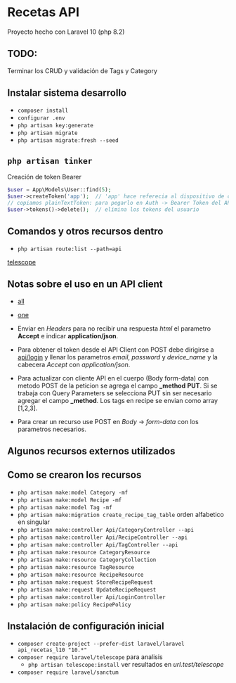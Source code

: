 # Recetas API
Proyecto hecho con Laravel 10 (php 8.2)



## TODO:
Terminar los CRUD y validación de Tags y Category



## Instalar sistema desarrollo

- ``` composer install ```
- ``` configurar .env ```
- ``` php artisan key:generate ```
- ``` php artisan migrate ```
- ``` php artisan migrate:fresh --seed ```




## __``` php artisan tinker ```__
Creación de token Bearer
``` php
$user = App\Models\User::find(5);
$user->createToken('app');  // 'app' hace referecia al dispositivo de conexión (personal_access_tokens->name)
// copiamos plainTextToken: para pegarlo en Auth -> Bearer Token del API Client
$user->tokens()->delete();  // elimina los tokens del usuario
``` 



## Comandos y otros recursos dentro
- ``` php artisan route:list --path=api ```

[telescope](localhost/telescope)


## Notas sobre el uso en un __API client__
- [all](http://api_recetas_l10.test/api/v1/categories)
- [one](http://api_recetas_l10.test/api/v1/categories/1)

- Enviar en _Headers_ para no recibir una respuesta _html_ el parametro **Accept** e indicar **application/json**.

- Para obtener el token desde el API Client con POST debe dirigirse a [api/login](http://api_recetas_l10.localhost/api/login) y llenar los parametros _email_, _password_ y *device_name* y la cabecera _Accept_ con _application/json_.

- Para actualizar con cliente API en el cuerpo (Body form-data) con metodo POST de la peticion se agrega el campo **_method** **PUT**. Si se trabaja con Query Parameters se selecciona PUT sin ser necesario agregar el campo **_method**. Los tags en recipe se envian como array [1,2,3].

- Para crear un recurso use POST en _Body_ -> _form-data_ con los parametros necesarios.




## Algunos recursos externos utilizados


## Como se crearon los recursos
- ``` php artisan make:model Category -mf ```
- ``` php artisan make:model Recipe -mf ```
- ``` php artisan make:model Tag -mf ```
- ``` php artisan make:migration create_recipe_tag_table ```    orden alfabetico en singular
- ``` php artisan make:controller Api/CategoryController --api ```
- ``` php artisan make:controller Api/RecipeController --api ```
- ``` php artisan make:controller Api/TagController --api ```
- ``` php artisan make:resource CategoryResource ```
- ``` php artisan make:resource CategoryCollection ```
- ``` php artisan make:resource TagResource ```
- ``` php artisan make:resource RecipeResource ```
- ``` php artisan make:request StoreRecipeRequest ```
- ``` php artisan make:request UpdateRecipeRequest ```
- ``` php artisan make:controller Api/LoginController ```
- ``` php artisan make:policy RecipePolicy ```




## Instalación de configuración inicial

- ``` composer create-project --prefer-dist laravel/laravel api_recetas_l10 "10.*" ```
- ``` composer require laravel/telescope ```    para analisis
    - ``` php artisan telescope:install ``` ver resultados en _url.test/telescope_
- ``` composer require laravel/sanctum ``` 


